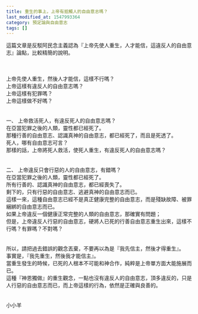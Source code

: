 ```yaml
---
title: 重生的事上，上帝有抵觸人的自由意志嗎？
last_modified_at: 1547993364
category: 預定論與自由意志
tags: []
---
```


<p>這篇文章是反駁阿民念主義認為『上帝先使人重生，人才能信，這違反人的自由意志』論點，比較精簡的說明。<br/><!--more--><br/><br/><br/>上帝先使人重生，然後人才能信，這樣不行嗎？<br/>上帝這樣有違反人的自由意志嗎？<br/>上帝這樣有犯罪嗎？<br/>上帝這樣做不好嗎？<br/><br/><br/>一、	上帝救活死人，有違反死人的自由意志嗎？<br/>在亞當犯罪之後的人類，靈性都已經死了。<br/>那種行善的自由意志、認識真神的自由意志，都已經死了，而且是死透了。<br/>死人，哪有自由意志可言？<br/>那樣的話，上帝將死人救活，使死人重生，有違反死人的自由意志嗎？<br/><br/><br/>二、	上帝違反只會行惡的人的自由意志，有錯嗎？<br/>在亞當犯罪之後的人類，靈性都已經死了。<br/>所有行善的、認識真神的自由意志，都已經喪失了。<br/>剩下的，只有行惡的自由意志、逃避真神的自由意志而已。<br/>這樣一來，這種自由意志已經不是真正健康完整的自由意志，而是殘缺故障、被罪綑綁的自由意志而已。<br/>如果上帝違反一個健康正常完整的人類的自由意志，那確實有問題；<br/>但是，上帝違反人行惡的自由意志，硬將人已死的行善自由意志重生出來，這樣不行嗎？有罪嗎？不對嗎？<br/><br/><br/>所以，請把過去錯誤的觀念丟棄，不要再以為是『我先信主，然後才得重生』。<br/>事實是，『我先重生，然後我才能信主』。<br/>當重生發生的時候，已死的人根本不可能和神合作，純粹是上帝單方面大能施展而已。<br/>這種『神恩獨做』的重生觀念，一點也沒有違反人的自由意志，頂多違反的，只是人行惡的自由意志而已，而上帝這樣的行為，依然是正確與良善的。<br/><br/><br/>小小羊<br/><br/></p><p> </p><br/><br/>
